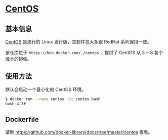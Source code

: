 # [CentOS](https://hub.docker.com/_/centos)

## 基本信息

[CentOS](https://en.wikipedia.org/wiki/CentOS) 是流行的 Linux 发行版，其软件包大多跟 RedHat 系列保持一致。

该仓库位于 `https://hub.docker.com/_/centos` ，提供了 CentOS 从 5 ~ 8 各个版本的镜像。

## 使用方法

默认会启动一个最小化的 CentOS 环境。

```bash
$ docker run --name centos -it centos bash
bash-4.2#
```

## Dockerfile

请到 https://github.com/docker-library/docs/tree/master/centos 查看。
